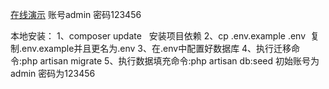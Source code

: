 <a href="http://adminlte.51godream.com/admin">在线演示</a>
账号admin
密码123456


本地安装：
1、composer update   安装项目依赖
2、cp .env.example .env  复制.env.example并且更名为.env
3、在.env中配置好数据库
4、执行迁移命令:php artisan migrate
5、执行数据填充命令:php artisan db:seed
初始账号为admin 密码为123456
